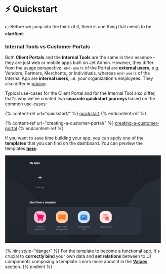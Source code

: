 # ⚡ Quickstart

👉Before we jump into the thick of it, there is one thing that needs to be **clarified**:

### Internal Tools vs Customer Portals

Both **Client Portals** and the **Internal Tools** are the same in their essence - they are just web or mobile apps built on Jet Admin. However, they differ from the usage perspective: `end-users` of the Portal are **external users**, e.g. Vendors, Partners, Merchants, or Individuals, whereas `end-users` of the Internal App are **internal users**, i.e. your organization's employees. They also differ in [pricing](https://www.jetadmin.io/pricing/).

Typical use-cases for the Client Portal and for the Internal Tool also differ, that's why we've created two **separate quickstart journeys** based on the common use-cases:

{% content-ref url="quickstart/" %}
[quickstart](quickstart/)
{% endcontent-ref %}

{% content-ref url="creating-a-customer-portal/" %}
[creating-a-customer-portal](creating-a-customer-portal/)
{% endcontent-ref %}

If you want to save time building your app, you can apply one of the **templates** that you can find on the dashboard. You can preview the templates [**here**](https://www.jetadmin.io/templates).

![](../.gitbook/assets/fykcgj.JPG)

{% hint style="danger" %}
For the template to become a functional app, It's crucial to **correctly bind** your own data and **set relations** between to UI components composing a template. Learn more about it in the [**Values**](../user-guide/parameters/) section.
{% endhint %}
